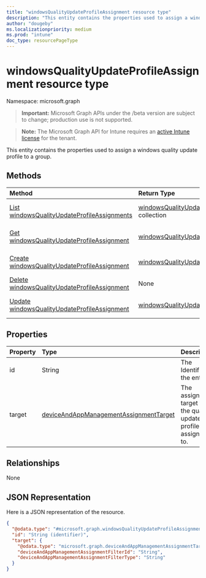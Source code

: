 ```yaml
---
title: "windowsQualityUpdateProfileAssignment resource type"
description: "This entity contains the properties used to assign a windows quality update profile to a group."
author: "dougeby"
ms.localizationpriority: medium
ms.prod: "intune"
doc_type: resourcePageType
---
```


# windowsQualityUpdateProfileAssignment resource type

Namespace: microsoft.graph

> **Important:** Microsoft Graph APIs under the /beta version are subject to change; production use is not supported.

> **Note:** The Microsoft Graph API for Intune requires an [active Intune license](https://go.microsoft.com/fwlink/?linkid=839381) for the tenant.

This entity contains the properties used to assign a windows quality update profile to a group.

## Methods
|Method|Return Type|Description|
|:---|:---|:---|
|[List windowsQualityUpdateProfileAssignments](../api/intune-softwareupdate-windowsqualityupdateprofileassignment-list.md)|[windowsQualityUpdateProfileAssignment](../resources/intune-softwareupdate-windowsqualityupdateprofileassignment.md) collection|List properties and relationships of the [windowsQualityUpdateProfileAssignment](../resources/intune-softwareupdate-windowsqualityupdateprofileassignment.md) objects.|
|[Get windowsQualityUpdateProfileAssignment](../api/intune-softwareupdate-windowsqualityupdateprofileassignment-get.md)|[windowsQualityUpdateProfileAssignment](../resources/intune-softwareupdate-windowsqualityupdateprofileassignment.md)|Read properties and relationships of the [windowsQualityUpdateProfileAssignment](../resources/intune-softwareupdate-windowsqualityupdateprofileassignment.md) object.|
|[Create windowsQualityUpdateProfileAssignment](../api/intune-softwareupdate-windowsqualityupdateprofileassignment-create.md)|[windowsQualityUpdateProfileAssignment](../resources/intune-softwareupdate-windowsqualityupdateprofileassignment.md)|Create a new [windowsQualityUpdateProfileAssignment](../resources/intune-softwareupdate-windowsqualityupdateprofileassignment.md) object.|
|[Delete windowsQualityUpdateProfileAssignment](../api/intune-softwareupdate-windowsqualityupdateprofileassignment-delete.md)|None|Deletes a [windowsQualityUpdateProfileAssignment](../resources/intune-softwareupdate-windowsqualityupdateprofileassignment.md).|
|[Update windowsQualityUpdateProfileAssignment](../api/intune-softwareupdate-windowsqualityupdateprofileassignment-update.md)|[windowsQualityUpdateProfileAssignment](../resources/intune-softwareupdate-windowsqualityupdateprofileassignment.md)|Update the properties of a [windowsQualityUpdateProfileAssignment](../resources/intune-softwareupdate-windowsqualityupdateprofileassignment.md) object.|

## Properties
|Property|Type|Description|
|:---|:---|:---|
|id|String|The Identifier of the entity|
|target|[deviceAndAppManagementAssignmentTarget](../resources/intune-shared-deviceandappmanagementassignmenttarget.md)|The assignment target that the quality update profile is assigned to.|

## Relationships
None

## JSON Representation
Here is a JSON representation of the resource.
<!-- {
  "blockType": "resource",
  "keyProperty": "id",
  "@odata.type": "microsoft.graph.windowsQualityUpdateProfileAssignment"
}
-->
``` json
{
  "@odata.type": "#microsoft.graph.windowsQualityUpdateProfileAssignment",
  "id": "String (identifier)",
  "target": {
    "@odata.type": "microsoft.graph.deviceAndAppManagementAssignmentTarget",
    "deviceAndAppManagementAssignmentFilterId": "String",
    "deviceAndAppManagementAssignmentFilterType": "String"
  }
}
```



